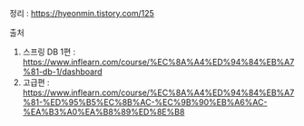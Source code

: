 정리 : https://hyeonmin.tistory.com/125
  
  
  
출처  
1. 스프링 DB 1편 : https://www.inflearn.com/course/%EC%8A%A4%ED%94%84%EB%A7%81-db-1/dashboard
2. 고급편 : https://www.inflearn.com/course/%EC%8A%A4%ED%94%84%EB%A7%81-%ED%95%B5%EC%8B%AC-%EC%9B%90%EB%A6%AC-%EA%B3%A0%EA%B8%89%ED%8E%B8
